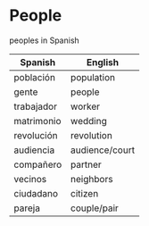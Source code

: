 # People
 
peoples in Spanish

| Spanish | English | 
| ----- | ------- | 
| población | population |
| gente | people |
| trabajador | worker |
| matrimonio | wedding |
| revolución | revolution |
| audiencia | audience/court |
| compañero | partner |
| vecinos | neighbors |
| ciudadano | citizen |
| pareja | couple/pair |
